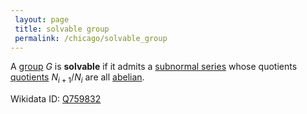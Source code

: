 ```yaml
---
 layout: page
 title: solvable group
 permalink: /chicago/solvable_group
---
```


A [group](https://defsmath.github.io/DefsMath/group) $G$ is **solvable** if it admits a [subnormal series](https://defsmath.github.io/DefsMath/subnormal_series) whose quotients [quotients](https://defsmath.github.io/DefsMath/quotient_by_normal_subgroup) $N_{i+1}/N_i$ are all [abelian](https://defsmath.github.io/DefsMath/abelian). 

Wikidata ID: [Q759832](https://www.wikidata.org/wiki/Q759832)